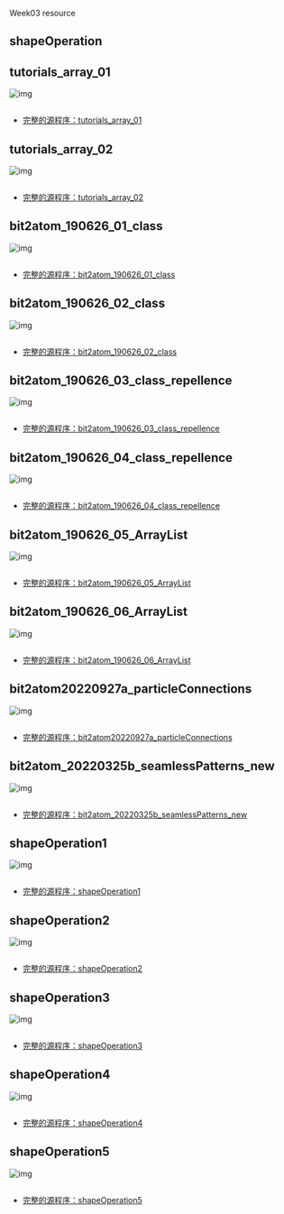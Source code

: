 Week03 resource

## shapeOperation

## tutorials_array_01

![img](https://github.com/ddurAdvisor/CreativeCoding2022Fall/blob/main/Week03/sourceImages/bit2atom_190626_01_class.png)

``` java

```
- [完整的源程序：tutorials_array_01](https://github.com/ddurAdvisor/CreativeCoding2022Fall/tree/main/Week03/tutorials_array_01)




## tutorials_array_02

![img](https://github.com/ddurAdvisor/CreativeCoding2022Fall/blob/main/Week03/sourceImages/bit2atom_190626_01_class.png)

``` java

```
- [完整的源程序：tutorials_array_02](https://github.com/ddurAdvisor/CreativeCoding2022Fall/tree/main/Week03/tutorials_array_02)




## bit2atom_190626_01_class

![img](https://github.com/ddurAdvisor/CreativeCoding2022Fall/blob/main/Week03/sourceImages/bit2atom_190626_01_class.png)

``` java

```
- [完整的源程序：bit2atom_190626_01_class](https://github.com/ddurAdvisor/CreativeCoding2022Fall/tree/main/Week03/bit2atom_190626_01_class)


## bit2atom_190626_02_class

![img](https://github.com/ddurAdvisor/CreativeCoding2022Fall/blob/main/Week03/sourceImages/bit2atom_190626_02_class.png)

``` java

```
- [完整的源程序：bit2atom_190626_02_class](https://github.com/ddurAdvisor/CreativeCoding2022Fall/tree/main/Week03/bit2atom_190626_02_class)



## bit2atom_190626_03_class_repellence

![img](https://github.com/ddurAdvisor/CreativeCoding2022Fall/blob/main/Week03/sourceImages/bit2atom_190626_03_class_repellence.png)

``` java

```
- [完整的源程序：bit2atom_190626_03_class_repellence](https://github.com/ddurAdvisor/CreativeCoding2022Fall/tree/main/Week03/bit2atom_190626_03_class_repellence)


## bit2atom_190626_04_class_repellence
![img](https://github.com/ddurAdvisor/CreativeCoding2022Fall/blob/main/Week03/sourceImages/bit2atom_190626_04_class_repellence.png)

``` java

```
- [完整的源程序：bit2atom_190626_04_class_repellence](https://github.com/ddurAdvisor/CreativeCoding2022Fall/tree/main/Week03/bit2atom_190626_04_class_repellence)



## bit2atom_190626_05_ArrayList
![img](https://github.com/ddurAdvisor/CreativeCoding2022Fall/blob/main/Week03/sourceImages/bit2atom_190626_05_ArrayList.png)

``` java

```
- [完整的源程序：bit2atom_190626_05_ArrayList](https://github.com/ddurAdvisor/CreativeCoding2022Fall/tree/main/Week03/bit2atom_190626_05_ArrayList)



## bit2atom_190626_06_ArrayList
![img](https://github.com/ddurAdvisor/CreativeCoding2022Fall/blob/main/Week03/sourceImages/bit2atom_190626_06_ArrayList.png)

``` java

```
- [完整的源程序：bit2atom_190626_06_ArrayList](https://github.com/ddurAdvisor/CreativeCoding2022Fall/tree/main/Week03/bit2atom_190626_06_ArrayList)



## bit2atom20220927a_particleConnections
![img](https://github.com/ddurAdvisor/CreativeCoding2022Fall/blob/main/Week03/sourceImages/bit2atom20220927a_particleConnections.png)

``` java

```
- [完整的源程序：bit2atom20220927a_particleConnections](https://github.com/ddurAdvisor/CreativeCoding2022Fall/tree/main/Week03/shapeOperation_OtherExamples/theme_shape_001)



## bit2atom_20220325b_seamlessPatterns_new
![img](https://github.com/ddurAdvisor/CreativeCoding2022Fall/blob/main/Week03/sourceImages/bit2atom_20220325b_seamlessPatterns_new.png)

``` java

```
- [完整的源程序：bit2atom_20220325b_seamlessPatterns_new](https://github.com/ddurAdvisor/CreativeCoding2022Fall/tree/main/Week03/bit2atom_20220325b_seamlessPatterns_new)



## shapeOperation1
![img](https://github.com/ddurAdvisor/CreativeCoding2022Fall/blob/main/Week03/sourceImages/shapeOperation1.png)

``` java

```
- [完整的源程序：shapeOperation1](https://github.com/ddurAdvisor/CreativeCoding2022Fall/tree/main/Week03/shapeOperation1)



## shapeOperation2
![img](https://github.com/ddurAdvisor/CreativeCoding2022Fall/blob/main/Week03/sourceImages/shapeOperation2.png)

``` java

```
- [完整的源程序：shapeOperation2](https://github.com/ddurAdvisor/CreativeCoding2022Fall/tree/main/Week03/shapeOperation2)



## shapeOperation3
![img](https://github.com/ddurAdvisor/CreativeCoding2022Fall/blob/main/Week03/sourceImages/shapeOperation3.png)

``` java

```
- [完整的源程序：shapeOperation3](https://github.com/ddurAdvisor/CreativeCoding2022Fall/tree/main/Week03/shapeOperation3)



## shapeOperation4
![img](https://github.com/ddurAdvisor/CreativeCoding2022Fall/blob/main/Week03/sourceImages/shapeOperation4.png)

``` java

```
- [完整的源程序：shapeOperation4](https://github.com/ddurAdvisor/CreativeCoding2022Fall/tree/main/Week03/shapeOperation4)



## shapeOperation5
![img](https://github.com/ddurAdvisor/CreativeCoding2022Fall/blob/main/Week03/sourceImages/shapeOperation5.png)

``` java

```
- [完整的源程序：shapeOperation5](https://github.com/ddurAdvisor/CreativeCoding2022Fall/tree/main/Week03/shapeOperation5)
